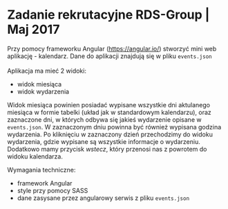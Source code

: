 # Zadanie rekrutacyjne RDS-Group | Maj 2017

Przy pomocy frameworku Angular (https://angular.io/) stworzyć mini web aplikację - kalendarz.
Dane do aplikacji znajdują się w pliku `events.json`<br><br>
Aplikacja ma mieć 2 widoki:
  - widok miesiąca
  - widok wydarzenia

Widok miesiąca powinien posiadać wypisane wszystkie dni aktulanego miesiąca w formie tabelki (układ
jak w standardowym kalendarzu), oraz zaznaczone dni, w których odbywa się jakieś wydarzenie
opisane w `events.json`. W zaznaczonym dniu powinna być również wypisana godzina wydarzenia.
Po kliknięciu w zaznaczony dzień przechodzimy do widoku wydarzenia, gdzie wypisane są
wszystkie informacje o wydarzeniu. Dodatkowo mamy przycisk _wstecz_, który przenosi nas
z powrotem do widoku kalendarza.

Wymagania techniczne:
  - framework Angular
  - style przy pomocy SASS
  - dane zasysane przez angularowy serwis z pliku `events.json`